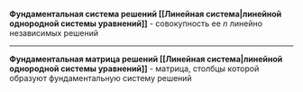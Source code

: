 **Фундаментальная система решений [[Линейная система|линейной однородной системы уравнений]]** - совокупность ее $n$ линейно независимых решений

---

**Фундаментальная матрица решений [[Линейная система|линейной однородной системы уравнений]]** - матрица, столбцы которой образуют фундаментальную систему решений